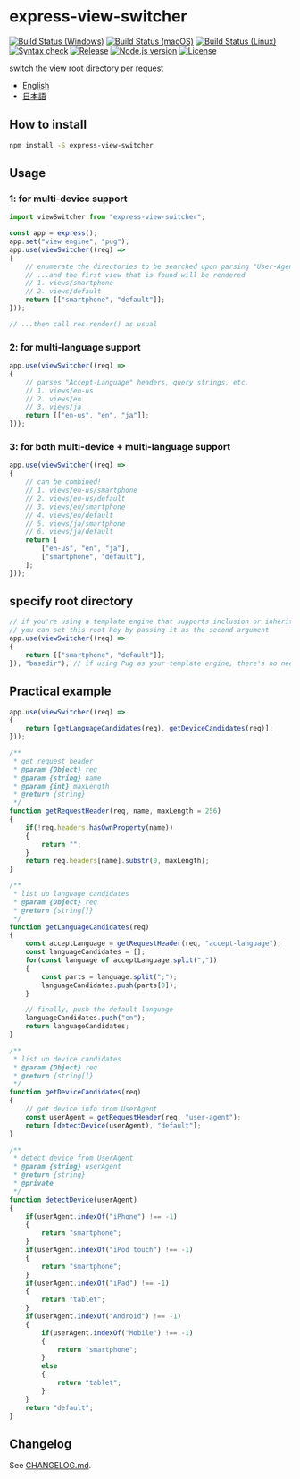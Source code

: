 # express-view-switcher

[![Build Status (Windows)][image-build-windows]][link-build-windows]
[![Build Status (macOS)][image-build-macos]][link-build-macos]
[![Build Status (Linux)][image-build-linux]][link-build-linux]
[![Syntax check][image-syntax-check]][link-syntax-check]
[![Release][image-release]][link-release]
[![Node.js version][image-engine]][link-engine]
[![License][image-license]][link-license]

switch the view root directory per request

* [English](README.md)
* [日本語](README.ja.md)

## How to install

```bash
npm install -S express-view-switcher
```

## Usage

### 1: for multi-device support

```javascript
import viewSwitcher from "express-view-switcher";

const app = express();
app.set("view engine", "pug");
app.use(viewSwitcher((req) =>
{
    // enumerate the directories to be searched upon parsing "User-Agent" header
    // ...and the first view that is found will be rendered
    // 1. views/smartphone
    // 2. views/default
    return [["smartphone", "default"]];
}));

// ...then call res.render() as usual
```

### 2: for multi-language support

```javascript
app.use(viewSwitcher((req) =>
{
    // parses "Accept-Language" headers, query strings, etc.
    // 1. views/en-us
    // 2. views/en
    // 3. views/ja
    return [["en-us", "en", "ja"]];
}));
```

### 3: for both multi-device + multi-language support

```javascript
app.use(viewSwitcher((req) =>
{
    // can be combined!
    // 1. views/en-us/smartphone
    // 2. views/en-us/default
    // 3. views/en/smartphone
    // 4. views/en/default
    // 5. views/ja/smartphone
    // 6. views/ja/default
    return [
        ["en-us", "en", "ja"],
        ["smartphone", "default"],
    ];
}));
```

## specify root directory

```javascript
// if you're using a template engine that supports inclusion or inheritance, and can specify and set the base directory root key name in res.locals,
// you can set this root key by passing it as the second argument
app.use(viewSwitcher((req) =>
{
    return [["smartphone", "default"]];
}), "basedir"); // if using Pug as your template engine, there's no need to specify the root key name, as "basedir" is automatically set in res.locals
```

## Practical example

```javascript
app.use(viewSwitcher((req) =>
{
    return [getLanguageCandidates(req), getDeviceCandidates(req)];
}));

/**
 * get request header
 * @param {Object} req
 * @param {string} name
 * @param {int} maxLength
 * @return {string}
 */
function getRequestHeader(req, name, maxLength = 256)
{
    if(!req.headers.hasOwnProperty(name))
    {
        return "";
    }
    return req.headers[name].substr(0, maxLength);
}

/**
 * list up language candidates
 * @param {Object} req
 * @return {string[]}
 */
function getLanguageCandidates(req)
{
    const acceptLanguage = getRequestHeader(req, "accept-language");
    const languageCandidates = [];
    for(const language of acceptLanguage.split(","))
    {
        const parts = language.split(";");
        languageCandidates.push(parts[0]);
    }

    // finally, push the default language
    languageCandidates.push("en");
    return languageCandidates;
}

/**
 * list up device candidates
 * @param {Object} req
 * @return {string[]}
 */
function getDeviceCandidates(req)
{
    // get device info from UserAgent
    const userAgent = getRequestHeader(req, "user-agent");
    return [detectDevice(userAgent), "default"];
}

/**
 * detect device from UserAgent
 * @param {string} userAgent
 * @return {string}
 * @private
 */
function detectDevice(userAgent)
{
    if(userAgent.indexOf("iPhone") !== -1)
    {
        return "smartphone";
    }
    if(userAgent.indexOf("iPod touch") !== -1)
    {
        return "smartphone";
    }
    if(userAgent.indexOf("iPad") !== -1)
    {
        return "tablet";
    }
    if(userAgent.indexOf("Android") !== -1)
    {
        if(userAgent.indexOf("Mobile") !== -1)
        {
            return "smartphone";
        }
        else
        {
            return "tablet";
        }
    }
    return "default";
}
```

## Changelog

See [CHANGELOG.md](CHANGELOG.md).

[image-build-windows]: https://github.com/shimataro/express-view-switcher/workflows/Windows/badge.svg
[link-build-windows]: https://github.com/shimataro/express-view-switcher
[image-build-macos]: https://github.com/shimataro/express-view-switcher/workflows/macOS/badge.svg
[link-build-macos]: https://github.com/shimataro/express-view-switcher
[image-build-linux]: https://github.com/shimataro/express-view-switcher/workflows/Linux/badge.svg
[link-build-linux]: https://github.com/shimataro/express-view-switcher
[image-syntax-check]: https://github.com/shimataro/express-view-switcher/workflows/Syntax%20check/badge.svg
[link-syntax-check]: https://github.com/shimataro/express-view-switcher
[image-release]: https://img.shields.io/github/release/shimataro/express-view-switcher.svg
[link-release]: https://github.com/shimataro/express-view-switcher/releases
[image-engine]: https://img.shields.io/node/v/express-view-switcher.svg
[link-engine]: https://nodejs.org/
[image-license]: https://img.shields.io/github/license/shimataro/express-view-switcher.svg
[link-license]: ./LICENSE

